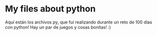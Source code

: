 # My files about python
Aquí están los archivos py, que fuí realizando durante un reto de 100 días con python!
Hay un par de juegos y cosas bonitas! :)



